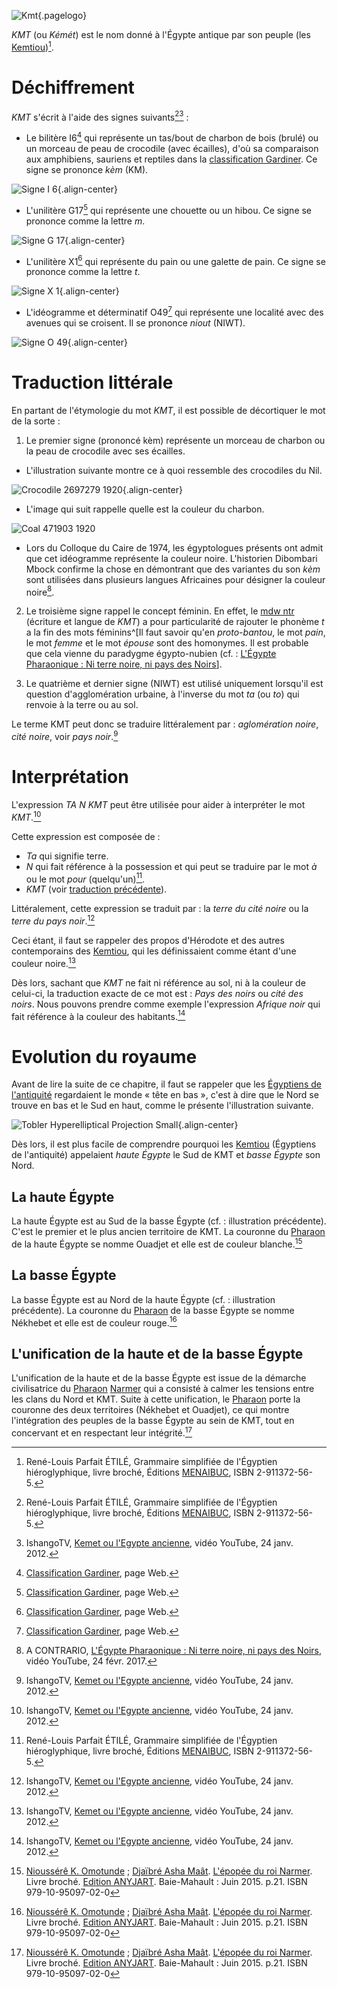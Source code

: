 <!-- TITLE: KMT / Égypte pharaonique antique -->
<!-- SUBTITLE: L'Égypte pharaonique antique : KMT -->

![Kmt](/uploads/ecriture/kmt.png "Kmt"){.pagelogo}

*KMT* (ou *Kémét*) est le nom donné à l'Égypte antique par son peuple (les [Kemtiou](http://leremsesh.com/peuple/kemtiou))[^1].

# Déchiffrement
*KMT* s'écrit à l'aide des signes suivants[^1][^3] :
* Le bilitère I6[^2] qui représente un tas/bout de charbon de bois (brulé) ou un morceau de peau de crocodile (avec écailles), d'où sa comparaison aux amphibiens, sauriens et reptiles dans la [classification Gardiner](/ecriture/classification-gardiner). Ce signe se prononce *kèm* (KM).

![Signe I 6](/uploads/ecriture/signe-i-6.png "Signe I 6"){.align-center}


* L'unilitère G17[^2] qui représente une chouette ou un hibou. Ce signe se prononce comme la lettre *m*.

![Signe G 17](/uploads/ecriture/signe-g-17.png "Signe G 17"){.align-center}

* L'unilitère X1[^2] qui représente du pain ou une galette de pain. Ce signe se prononce comme la lettre *t*.

![Signe X 1](/uploads/ecriture/signe-x-1.png "Signe X 1"){.align-center}

* L'idéogramme et déterminatif O49[^2] qui représente une localité avec des avenues qui se croisent.  Il se prononce *niout* (NIWT).

![Signe O 49](/uploads/ecriture/signe-o-49.png "Signe O 49"){.align-center}

# Traduction littérale
En partant de l'étymologie du mot *KMT*, il est possible de décortiquer le mot de la sorte :
1.  Le premier signe (prononcé kèm) représente un morceau de charbon ou la peau de crocodile avec ses écailles.

  * L'illustration suivante montre ce à quoi ressemble des crocodiles du Nil.

![Crocodile 2697279 1920](/uploads/animaux/crocodile-2697279-1920.jpg "Crocodile 2697279 1920"){.align-center}

  * L'image qui suit rappelle quelle est la couleur du charbon.

![Coal 471903 1920](/uploads/object/coal-471903-1920.jpg "Coal 471903 1920")

  * Lors du Colloque du Caire de 1974, les égyptologues présents ont admit que cet idéogramme représente la couleur noire. L'historien Dibombari Mbock confirme la chose en démontrant que des variantes du son *kèm* sont utilisées dans plusieurs langues Africaines pour désigner la couleur noire[^4].

2. Le troisième signe rappel le concept féminin. En effet, le [mdw ntr](/ecriture/mdw-ntr) (écriture et langue de *KMT*) a pour particularité de rajouter le phonème *t* a la fin des mots féminins^[Il faut savoir qu'en *proto-bantou*, le mot *pain*, le mot *femme* et le mot *épouse* sont des homonymes. Il est probable que cela vienne du paradygme égypto-nubien (cf. : [L'Égypte Pharaonique : Ni terre noire, ni pays des Noirs](https://www.youtube.com/watch?v=WeU6F0msUGU)].

3. Le quatrième et dernier signe (NIWT) est utilisé uniquement lorsqu'il est question d'agglomération urbaine, à l'inverse du mot *ta* (ou *to*) qui renvoie à la terre ou au sol.


Le terme KMT peut donc se traduire littéralement par : *aglomération noire*, *cité noire*, voir *pays noir*.[^3]

# Interprétation
L'expression *TA N KMT* peut être utilisée pour aider à interpréter le mot *KMT*.[^3]

Cette expression est composée de :
* *Ta* qui signifie terre.
* *N* qui fait référence à la possession et qui peut se traduire par le mot *à* ou le mot *pour* (quelqu'un)[^1].
* *KMT* (voir [traduction précédente](http://leremsesh.com/civilisation/kmt#traduction)).

Littéralement, cette expression se traduit par : la *terre du cité noire* ou la *terre du pays noir*.[^3]

Ceci étant, il faut se rappeler des propos d'Hérodote et des autres contemporains des [Kemtiou](http://leremsesh.com/peuple/kemtiou), qui les définissaient comme étant d'une couleur noire.[^3]

Dès lors, sachant que *KMT* ne fait ni référence au sol, ni à la couleur de celui-ci, la traduction exacte de ce mot est : *Pays des noirs* ou *cité des noirs*. Nous pouvons prendre comme exemple l'expression *Afrique noir* qui fait référence à la couleur des habitants.[^3]

# Evolution du royaume
Avant de lire la suite de ce chapitre, il faut se rappeler que les [Égyptiens de l'antiquité](/peuple/kemtiou) regardaient le monde « tête en bas », c'est à dire que le Nord se trouve en bas et le Sud en haut, comme le présente l'illustration suivante.

![Tobler Hyperelliptical Projection Small](/uploads/earth/tobler-hyperelliptical-projection-small.png "Tobler Hyperelliptical Projection Small"){.align-center}

Dès lors, il est plus facile de comprendre pourquoi les [Kemtiou](/peuple/kemtiou) (Égyptiens de l'antiquité) appelaient *haute Égypte* le Sud de KMT et *basse Égypte* son Nord.

## La haute Égypte
La haute Égypte est au Sud de la basse Égypte (cf. : illustration précédente). C'est le premier et le plus ancien territoire de KMT.
La couronne du [Pharaon](/personnalite/per-aat) de la haute Égypte se nomme Ouadjet et elle est de couleur blanche.[^5]

## La basse Égypte
La basse Égypte est au Nord de la haute Égypte (cf. : illustration précédente).
La couronne du [Pharaon](/personnalite/per-aat) de la basse Égypte se nomme Nékhebet et elle est de couleur rouge.[^5]

## L'unification de la haute et de la basse Égypte
L'unification de la haute et de la basse Égypte est issue de la démarche civilisatrice du [Pharaon](/personnalite/per-aat) [Narmer](/personnalite/le-roi-Narmer) qui a consisté à calmer les tensions entre les clans du Nord et KMT.
Suite à cette unification, le [Pharaon](/personnalite/per-aat) porte la couronne des deux territoires (Nékhebet et Ouadjet), ce qui montre l'intégration des peuples de la basse Égypte au sein de KMT, tout en concervant et en respectant leur intégrité.[^5]


<!-- Sources -->
[^1]:René-Louis Parfait ÉTILÉ, Grammaire simplifiée de l'Égyptien hiéroglyphique, livre broché, Éditions [MENAIBUC](http://www.menaibuc.com/), ISBN 2-911372-56-5.
[^2]:[Classification Gardiner](/ecriture/classification-gardiner), page Web.
[^3]:IshangoTV, [Kemet ou l'Egypte ancienne](https://www.youtube.com/watch?v=lfS4IzC4eLM), vidéo YouTube, 24 janv. 2012.
[^4]:A CONTRARIO, [L'Égypte Pharaonique : Ni terre noire, ni pays des Noirs](https://www.youtube.com/watch?v=WeU6F0msUGU), vidéo YouTube, 24 févr. 2017.
[^5]: [Nioussérê K. Omotunde](/personnalite/nioussere-kalala-omotunde) ; [Djaïbré Asha Maât](/personnalite/djaibre-asha-maat). [L'épopée du roi Narmer](http://www.anyjart.com/lpope-du-roi-narmer-omotunde). Livre broché. [Edition ANYJART](http://www.anyjart.com/). Baie-Mahault : Juin 2015. p.21. ISBN 979-10-95097-02-0